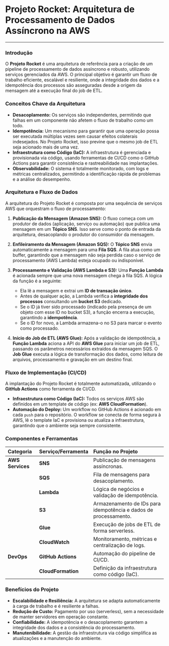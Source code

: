 # Projeto Rocket: Arquitetura de Processamento de Dados Assíncrono na AWS

---

### **Introdução**

O **Projeto Rocket** é uma arquitetura de referência para a criação de um pipeline de processamento de dados assíncrono e robusto, utilizando serviços gerenciados da AWS. O principal objetivo é garantir um fluxo de trabalho eficiente, escalável e resiliente, onde a integridade dos dados e a idempotência dos processos são asseguradas desde a origem da mensagem até a execução final do job de ETL.

### **Conceitos Chave da Arquitetura**

* **Desacoplamento:** Os serviços são independentes, permitindo que falhas em um componente não afetem o fluxo de trabalho como um todo.
* **Idempotência:** Um mecanismo para garantir que uma operação possa ser executada múltiplas vezes sem causar efeitos colaterais indesejados. No Projeto Rocket, isso previne que o mesmo job de ETL seja acionado mais de uma vez.
* **Infraestrutura como Código (IaC):** A infraestrutura é gerenciada e provisionada via código, usando ferramentas de CI/CD como o GitHub Actions para garantir consistência e rastreabilidade nas implantações.
* **Observabilidade:** O sistema é totalmente monitorado, com logs e métricas centralizados, permitindo a identificação rápida de problemas e a análise do desempenho.

### **Arquitetura e Fluxo de Dados**

A arquitetura do Projeto Rocket é composta por uma sequência de serviços AWS que orquestram o fluxo de processamento:

1.  **Publicação da Mensagem (Amazon SNS):** O fluxo começa com um produtor de dados (aplicação, serviço ou automação) que publica uma mensagem em um **Tópico SNS**. Isso serve como o ponto de entrada da arquitetura, desacoplando o produtor do consumidor da mensagem.

2.  **Enfileiramento da Mensagem (Amazon SQS):** O **Tópico SNS** envia automaticamente a mensagem para uma **Fila SQS**. A fila atua como um buffer, garantindo que a mensagem não seja perdida caso o serviço de processamento (AWS Lambda) esteja ocupado ou indisponível.

3.  **Processamento e Validação (AWS Lambda e S3):** Uma **Função Lambda** é acionada sempre que uma nova mensagem chega à fila SQS. A lógica da função é a seguinte:
    * Ela lê a mensagem e extrai um **ID de transação único**.
    * Antes de qualquer ação, a Lambda verifica a **integridade dos processos** consultando um **bucket S3** dedicado.
    * Se o ID já tiver sido processado (indicado pela presença de um objeto com esse ID no bucket S3), a função encerra a execução, garantindo a **idempotência**.
    * Se o ID for novo, a Lambda armazena-o no S3 para marcar o evento como processado.

4.  **Início do Job de ETL (AWS Glue):** Após a validação de idempotência, a **Função Lambda** aciona a API do **AWS Glue** para iniciar um job de ETL, passando os parâmetros necessários extraídos da mensagem SQS. O **Job Glue** executa a lógica de transformação dos dados, como leitura de arquivos, processamento e gravação em um destino final.

### **Fluxo de Implementação (CI/CD)**

A implantação do Projeto Rocket é totalmente automatizada, utilizando o **GitHub Actions** como ferramenta de CI/CD.

* **Infraestrutura como Código (IaC):** Todos os serviços AWS são definidos em um template de código (ex: **AWS CloudFormation**).
* **Automação do Deploy:** Um workflow no GitHub Actions é acionado em cada `push` para o repositório. O workflow se conecta de forma segura à AWS, lê o template IaC e provisiona ou atualiza a infraestrutura, garantindo que o ambiente seja sempre consistente.

### **Componentes e Ferramentas**

| Categoria | Serviço/Ferramenta | Função no Projeto |
| :--- | :--- | :--- |
| **AWS Services** | **SNS** | Publicação de mensagens assíncronas. |
| | **SQS** | Fila de mensagens para desacoplamento. |
| | **Lambda** | Lógica de negócios e validação de idempotência. |
| | **S3** | Armazenamento de IDs para idempotência e dados de processamento. |
| | **Glue** | Execução de jobs de ETL de forma serverless. |
| | **CloudWatch** | Monitoramento, métricas e centralização de logs. |
| **DevOps** | **GitHub Actions** | Automação do pipeline de CI/CD. |
| | **CloudFormation** | Definição da infraestrutura como código (IaC). |

### **Benefícios do Projeto**

* **Escalabilidade e Resiliência:** A arquitetura se adapta automaticamente à carga de trabalho e é resiliente a falhas.
* **Redução de Custo:** Pagamento por uso (serverless), sem a necessidade de manter servidores em operação constante.
* **Confiabilidade:** A idempotência e o desacoplamento garantem a integridade dos dados e a consistência do processamento.
* **Manutenibilidade:** A gestão da infraestrutura via código simplifica as atualizações e a manutenção do ambiente.